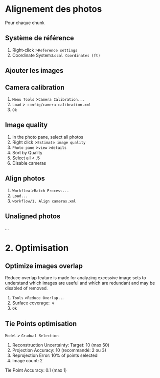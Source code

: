# Alignement des photos

Pour chaque chunk

## Système de référence

1. Right-click >`Reference settings`
2. Coordinate System:`Local Coordinates (ft)`

## Ajouter les images

## Camera calibration

1. `Menu Tools` >`Camera Calibration...`
2. `Load` >` config/camera-calibration.xml`
3. `Ok`

## Image quality

1. In the photo pane, select all photos
2. Right click >`Estimate image quality`
3. `Photo pane` >`view` >`details`
4. Sort by Quality
5. Select all < .5
6. Disable cameras

## Align photos

1. `Workflow` >`Batch Process...`
2. `Load...`
3. `workflow/1. Align cameras.xml`

## Unaligned photos

...

# 2. Optimisation

## Optimize images overlap

Reduce overlap feature is made for analyzing excessive image sets to understand which images are useful and which are redundant and may be disabled of removed.

1. `Tools` >`Reduce Overlap..`.
2. Surface coverage:` 4`
3. `Ok`

## Tie Points optimisation

`Model` > `Gradual Selection`

1. Reconstruction Uncertainty: Target: 10 (max 50)
2. Projection Accuracy: 10 (recommandé: 2 ou 3)
3. Reprojection Error: 10% of points selected
4. Image count: 2

Tie Point Accuracy: 0.1 (max 1)
